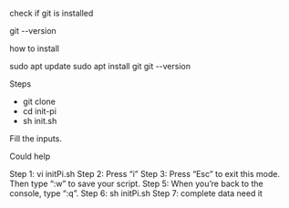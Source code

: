 check if git is installed

git --version



how to install

sudo apt update
sudo apt install git
git --version

Steps

- git clone
- cd init-pi
- sh init.sh

Fill the inputs.




Could help 

Step 1: vi initPi.sh
Step 2: Press “i”
Step 3: Press “Esc” to exit this mode. Then type “:w” to save your script.
Step 5: When you’re back to the console, type “:q”.
Step 6: sh initPi.sh
Step 7: complete data need it
